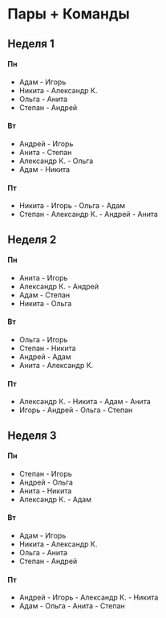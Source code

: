 # Пары + Команды

## Неделя 1

#### Пн
- Адам - Игорь
- Никита - Александр К.
- Ольга - Анита
- Степан - Андрей

#### Вт
- Андрей - Игорь
- Анита - Степан
- Александр К. - Ольга
- Адам - Никита

#### Пт
- Никита - Игорь - Ольга - Адам
- Степан - Александр К. - Андрей - Анита


## Неделя 2

#### Пн
- Анита - Игорь
- Александр К. - Андрей
- Адам - Степан
- Никита - Ольга

#### Вт
- Ольга - Игорь
- Степан - Никита
- Андрей - Адам
- Анита - Александр К.

#### Пт
- Александр К. - Никита - Адам - Анита
- Игорь - Андрей - Ольга - Степан


## Неделя 3

#### Пн
- Степан - Игорь
- Андрей - Ольга
- Анита - Никита
- Александр К. - Адам

#### Вт
- Адам - Игорь
- Никита - Александр К.
- Ольга - Анита
- Степан - Андрей

#### Пт
- Андрей - Игорь - Александр К. - Никита
- Адам - Ольга - Анита - Степан
